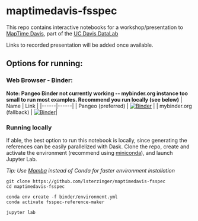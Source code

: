 # maptimedavis-fsspec
This repo contains interactive notebooks for a workshop/presentation to [MapTime Davis](https://datalab.ucdavis.edu/spatial-sciences/), part of the [UC Davis DataLab](https://datalab.ucdavis.edu/about/)

Links to recorded presentation will be added once available.


## Options for running:

### Web Browser - Binder:
__Note: Pangeo Binder not currently working -- mybinder.org instance too small to run most examples. Recommend you run locally (see below)__
| Name | Link |
|------|------|
| Pangeo (preferred) | [![Binder](https://mybinder.org/badge_logo.svg)](https://binder.pangeo.io/v2/gh/lsterzinger/maptimedavis-fsspec/main) |
| mybinder.org (fallback) | [![Binder](https://mybinder.org/badge_logo.svg)](https://mybinder.org/v2/gh/lsterzinger/maptimedavis-fsspec/main)|

### Running locally
If able, the best option to run this notebook is locally, since generating the references can be easily parallelized with Dask. Clone the repo, create and activate the environment (recommend using [miniconda](https://docs.conda.io/en/latest/miniconda.html)), and launch Jupyter Lab. 

_Tip: Use [Mamba](https://github.com/mamba-org/mamba) instead of Conda for faster environment installation_

```
git clone https://github.com/lsterzinger/maptimedavis-fsspec
cd maptimedavis-fsspec

conda env create -f binder/environment.yml
conda activate fsspec-reference-maker

jupyter lab
```

